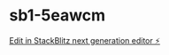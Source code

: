 # sb1-5eawcm

[Edit in StackBlitz next generation editor ⚡️](https://stackblitz.com/~/github.com/wenyue1990/sb1-5eawcm)